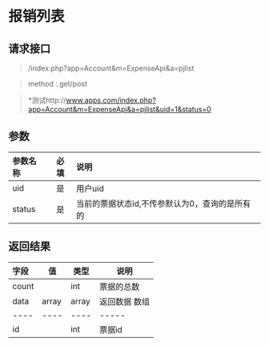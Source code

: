 # 报销列表
## 请求接口 

> /index.php?app=Account&m=ExpenseApi&a=pjlist

>  method : get/post

> *测试http://www.apps.com/index.php?app=Account&m=ExpenseApi&a=pjlist&uid=1&status=0
## 参数

| 参数名称      |    必填 | 说明  |
| :-------- | :--------:| :-- |
|uid| 是| 用户uid  |
| status| 是 | 当前的票据状态id,不传参默认为0，查询的是所有的|




## 返回结果
|字段 |  值| 类型 | 说明|
|:----|----|----|-----|
|count|  | int| 票据的总数|
|data|array | array | 返回数据 数组|
|----|----|----|-----|
|id||int|票据id|
